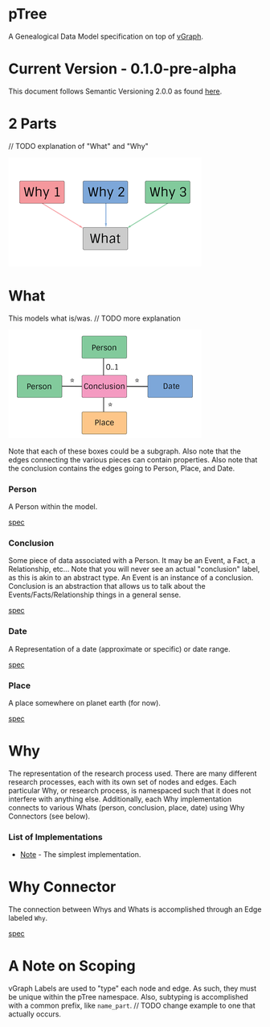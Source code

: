# pTree
A Genealogical Data Model specification on top of [vGraph](https://github.com/genealogysystems/vgraph).

# Current Version - 0.1.0-pre-alpha
This document follows Semantic Versioning 2.0.0 as found [here](http://semver.org/).



# 2 Parts
// TODO explanation of "What" and "Why"

![](img/what-why.png)


# What
This models what is/was.
// TODO more explanation

![](img/what.png)

Note that each of these boxes could be a subgraph.
Also note that the edges connecting the various pieces can contain properties.
Also note that the conclusion contains the edges going to Person, Place, and Date.

### Person
A Person within the model.

[spec](spec/person.md)

### Conclusion
Some piece of data associated with a Person. It may be an Event, a Fact, a Relationship, etc...
Note that you will never see an actual "conclusion" label, as this is akin to an abstract type.
An Event is an instance of a conclusion.
Conclusion is an abstraction that allows us to talk about the Events/Facts/Relationship things in a general sense.

[spec](spec/conclusion.md)

### Date
A Representation of a date (approximate or specific) or date range.

[spec](spec/date.md)

### Place
A place somewhere on planet earth (for now).

[spec](spec/place.md)



# Why
The representation of the research process used.
There are many different research processes, each with its own set of nodes and edges.
Each particular Why, or research process, is namespaced such that it does not interfere with anything else.
Additionally, each Why implementation connects to various Whats (person, conclusion, place, date) using Why Connectors (see below).

### List of Implementations

* [Note](spec/note.md) - The simplest implementation.



# Why Connector
The connection between Whys and Whats is accomplished through an Edge labeled `Why`.

[spec](spec/why.md)


# A Note on Scoping
vGraph Labels are used to "type" each node and edge.
As such, they must be unique within the pTree namespace.
Also, subtyping is accomplished with a common prefix, like `name_part`. // TODO change example to one that actually occurs.